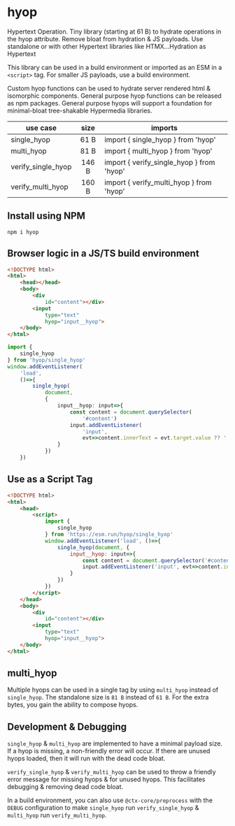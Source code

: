 # hyop

Hypertext Operation. Tiny library (starting at 61 B) to hydrate operations in the hyop attribute. Remove bloat from hydration & JS payloads. Use standalone or with other Hypertext libraries like HTMX...Hydration as Hypertext

This library can be used in a build environment or imported as an ESM in a `<script>` tag. For smaller JS payloads, use a build environment.

Custom hyop functions can be used to hydrate server rendered html & isomorphic components. General purpose hyop functions can be released as npm packages. General purpose hyops will support a foundation for minimal-bloat tree-shakable Hypermedia libraries.

| use case           | size  | imports                                   |
|--------------------|:-----:|-------------------------------------------|
| single_hyop        | 61 B  | import { single_hyop } from 'hyop'        |
| multi_hyop         | 81 B  | import { multi_hyop } from 'hyop'         |
| verify_single_hyop | 146 B | import { verify_single_hyop } from 'hyop' |
| verify_multi_hyop  | 160 B | import { verify_multi_hyop } from 'hyop'  |

## Install using NPM

```
npm i hyop
```

## Browser logic in a JS/TS build environment

```html
<!DOCTYPE html>
<html>
	<head></head>
	<body>
		<div
			id="content"></div>
		<input
			type="text"
			hyop="input__hyop">
	</body>
</html>
```

```ts
import {
	single_hyop
} from 'hyop/single_hyop'
window.addEventListener(
	'load',
	()=>{
		single_hyop(
			document,
			{
				input__hyop: input=>{
					const content = document.querySelector(
						'#content')
					input.addEventListener(
						'input',
						evt=>content.innerText = evt.target.value ?? '')
				}
			})
	})
```

## Use as a Script Tag

```html
<!DOCTYPE html>
<html>
	<head>
		<script>
			import {
				single_hyop
			} from 'https://esm.run/hyop/single_hyop'
			window.addEventListener('load', ()=>{
				single_hyop(document, {
					input__hyop: input=>{
						const content = document.querySelector('#content')
						input.addEventListener('input', evt=>content.innerText = evt.target.value ?? '')
					}
				})
			})
		</script>
	</head>
	<body>
		<div
			id="content"></div>
		<input
			type="text"
			hyop="input__hyop">
	</body>
</html>
```

## multi_hyop

Multiple hyops can be used in a single tag by using `multi_hyop` instead of `single_hyop`. The standalone size is `81 B` instead of `61 B`. For the extra bytes, you gain the ability to compose hyops.

## Development & Debugging

`single_hyop` & `multi_hyop` are implemented to have a minimal payload size. If a hyop is missing, a non-friendly error will occur. If there are unused hyops loaded, then it will run with the dead code bloat.

`verify_single_hyop` & `verify_multi_hyop` can be used to throw a friendly error message for missing hyops & for unused hyops. This facilitates debugging & removing dead code bloat.

In a build environment, you can also use `@ctx-core/preprocess` with the `DEBUG` configuration to make `single_hyop` run `verify_single_hyop` & `multi_hyop` run `verify_multi_hyop`.
